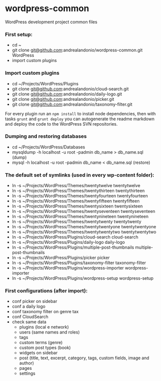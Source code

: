 # wordpress-common
WordPress development project common files

### First setup:
* cd ~
* git clone git@github.com:andrealandonio/wordpress-common.git WordPress
* import custom plugins

### Import custom plugins
* cd ~/Projects/WordPress/Plugins
* git clone git@github.com:andrealandonio/cloud-search.git
* git clone git@github.com:andrealandonio/daily-logo.git
* git clone git@github.com:andrealandonio/picker.git
* git clone git@github.com:andrealandonio/taxonomy-filter.git

For every plugin run an `npm install` to install node dependencies, then with tasks `grunt` and `grunt deploy` you can autogenerate the readme markdown and deploy the code to the WordPress SVN repositories.

### Dumping and restoring databases
* cd ~/Projects/WordPress/Databases
* mysqldump -h localhost -u root -padmin db_name > db_name.sql (dump)
* mysql -h localhost -u root -padmin db_name < db_name.sql (restore)

### The default set of symlinks (used in every wp-content folder):
* ln -s ~/Projects/WordPress/Themes/twentytwelve twentytwelve
* ln -s ~/Projects/WordPress/Themes/twentythirteen twentythirteen
* ln -s ~/Projects/WordPress/Themes/twentyfourteen twentyfourteen
* ln -s ~/Projects/WordPress/Themes/twentyfifteen twentyfifteen
* ln -s ~/Projects/WordPress/Themes/twentysixteen twentysixteen
* ln -s ~/Projects/WordPress/Themes/twentyseventeen twentyseventeen
* ln -s ~/Projects/WordPress/Themes/twentynineteen twentynineteen
* ln -s ~/Projects/WordPress/Themes/twentytwenty twentytwenty
* ln -s ~/Projects/WordPress/Themes/twentytwentyone twentytwentyone
* ln -s ~/Projects/WordPress/Themes/twentytwentytwo twentytwentytwo
* ln -s ~/Projects/WordPress/Plugins/cloud-search cloud-search
* ln -s ~/Projects/WordPress/Plugins/daily-logo daily-logo
* ln -s ~/Projects/WordPress/Plugins/multiple-post-thumbnails multiple-post-thumbnails
* ln -s ~/Projects/WordPress/Plugins/picker picker
* ln -s ~/Projects/WordPress/Plugins/taxonomy-filter taxonomy-filter
* ln -s ~/Projects/WordPress/Plugins/wordpress-importer wordpress-importer
* ln -s ~/Projects/WordPress/Plugins/wordpress-setup wordpress-setup

### First configurations (after import):
* conf picker on sidebar
* conf a daily logo
* conf taxonomy filter on genre tax
* conf CloudSearch
* check same data
  - plugins (local e network)
  - users (same names and roles)
  - tags
  - custom terms (genre)
  - custom post types (book)
  - widgets on sidebar
  - post (title, text, excerpt, category, tags, custom fields, image and author)
  - pages
  - settings
